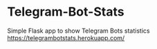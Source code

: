 # Telegram-Bot-Stats
Simple Flask app to show Telegram Bots statistics
https://telegrambotstats.herokuapp.com/